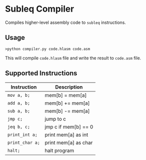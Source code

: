 # Subleq Compiler
Compiles higher-level assembly code to `subleq` instructions.


## Usage
```
>python compiler.py code.hlasm code.asm
```
This will compile `code.hlasm` file and write the result to `code.asm` file.


## Supported Instructions

| Instruction | Description |
| --- | --- |
| `mov a, b;` | mem[b] = mem[a] |
| `add a, b;` | mem[b] += mem[a] |
| `sub a, b;` | mem[b] -= mem[a] |
| `jmp c;` | jump to c |
| `jeq b, c;` | jmp c if mem[b] == 0 |
| `print_int a;` | print mem[a] as int |
| `print_char a;` | print mem[a] as char |
| `halt;` | halt program |
